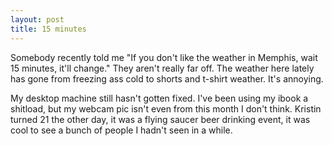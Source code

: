 ```yaml
--- 
layout: post
title: 15 minutes
---
```

<p>Somebody recently told me "If you don't like the weather in Memphis, wait 15 minutes, it'll change."  They aren't really far off.  The weather here lately has gone from freezing ass cold to shorts and t-shirt weather. It's annoying.</p>
<p>My desktop machine still hasn't gotten fixed.  I've been using my ibook a shitload, but my webcam pic isn't even from this month I don't think.  Kristin turned 21 the other day, it was a flying saucer beer drinking event, it was cool to see a bunch of people I hadn't seen in a while.</p>
